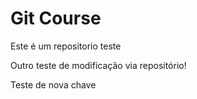 # Git Course

Este é um repositorio teste 

Outro teste de modificação via repositório!

Teste de nova chave
